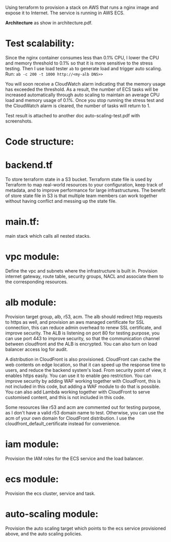 Using terraform to provision a stack on AWS that runs a nginx image and expose it to Internet.
The service is running in AWS ECS.

**Architecture** as show in architecture.pdf.


# Test scalability:
Since the nginx container consumes less than 0.1% CPU, I lower the CPU and memory threshold to 0.1% so that it is more sensitive to the stress testing. Then I use load tester `ab` to generate load and trigger auto scaling.
Run: `ab -c 200 -t 1000 http://<my-alb DNS>>`

You will soon receive a CloudWatch alarm indicating that the memory usage has exceeded the threshold. As a result, the number of ECS tasks will be increased automatically through auto scaling to maintain an average CPU load and memory usage of 0.1%. Once you stop running the stress test and the CloudWatch alarm is cleared, the number of tasks will return to 1.

Test result is attached to another doc auto-scaling-test.pdf with screenshots.

# Code structure:

# backend.tf
To store terraform state in a S3 bucket.
Terraform state file is used by Terraform to map real-world resources to your configuration, keep track of metadata, and to improve performance for large infrastructures.
The benefit of store state file in S3 is that multiple team members can work together without having conflict and messing up the state file.

# main.tf:
main stack which calls all nested stacks.

# vpc module:
Define the vpc and subnets where the infrastructure is built in.
Provision internet gateway, route table, security groups, NACL and associate them to the corresponding resources.

# alb module:
Provision target group, alb, r53, acm. The alb should redirect http requests to https as well, and provision an aws managed certificate for SSL connection, this can reduce admin overhead to renew SSL certificate, and improve security.
The ALB is listening on port 80 for testing purpose, you can use port 443 to improve security, so that the communication channel between cloudfront and the ALB is encrypted. 
You can also turn on load balancer access log for audit.

A distribution in CloudFront is also provisioned.
CloudFront can cache the web contents on edge location, so that it can speed up the response time to users, and reduce the backend system's load. From security point of view, it enables https easily.
You can use it to enable geo restriction.
You can improve security by adding WAF working together with CloudFront, this is not included in this code, but adding a WAF module to do that is possible.
You can also add Lambda working together with CloudFront to serve customised content, and this is not included in this code.

Some resources like r53 and acm are commented out for testing purpose, as I don't have a valid r53 domain name to test.
Otherwise, you can use the acm of your own domain for CloudFront distribution. I use the cloudfront_default_certificate instead for convenience.

# iam module:
Provision the IAM roles for the ECS service and the load balancer.

# ecs module:
Provision the ecs cluster, service and task.

# auto-scaling module:
Provision the auto scaling target which points to the ecs service provisioned above, and the auto scaling policies.

